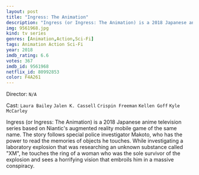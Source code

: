 ```yaml
---
layout: post
title: "Ingress: The Animation"
description: "Ingress (or Ingress: The Animation) is a 2018 Japanese anime television series based on Niantic's augmented reality mobile game of the same name. The story follows special police investigator Makoto, who has the power to read the memories of objects he touches. While investigating a laboratory explosion that was researching an unknown substance called XM, he touches the ring of a woman who was the sole survivor of the explosion and sees a horrifying vision that embroils him in a massive conspiracy..."
img: 9561968.jpg
kind: tv series
genres: [Animation,Action,Sci-Fi]
tags: Animation Action Sci-Fi 
year: 2018
imdb_rating: 6.6
votes: 367
imdb_id: 9561968
netflix_id: 80992853
color: F4A261
---
```

Director: `N/A`  

Cast: `Laura Bailey` `Jalen K. Cassell` `Crispin Freeman` `Kellen Goff` `Kyle McCarley` 

Ingress (or Ingress: The Animation) is a 2018 Japanese anime television series based on Niantic's augmented reality mobile game of the same name. The story follows special police investigator Makoto, who has the power to read the memories of objects he touches. While investigating a laboratory explosion that was researching an unknown substance called "XM", he touches the ring of a woman who was the sole survivor of the explosion and sees a horrifying vision that embroils him in a massive conspiracy.